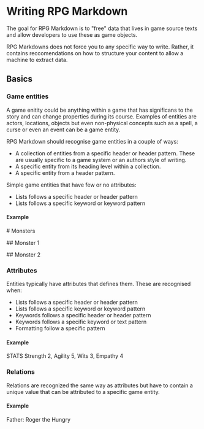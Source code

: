 # Writing RPG Markdown

The goal for RPG Markdown is to "free" data that lives in game source texts and allow developers to use these as game objects.

RPG Markdowns does not force you to any specific way to write. Rather, it contains reccomendations on how to structure your content to allow a machine to extract data. 

## Basics

### Game entities

A game enitity could be anything within a game that has significans to the story and can change properties during its course. Examples of entities are actors, locations, objects but even non-physical concepts such as a spell, a curse or even an event can be a game entity.

RPG Markdown should recognise game entities in a couple of ways:

- A collection of entities from a specific header or header pattern. These are usually specific to a game system or an authors style of writing.
- A specific entity from its heading level within a collection.
- A specific entity from a header pattern.

Simple game entities that have few or no attributes:

- Lists follows a specific header or header pattern
- Lists follows a specific keyword or keyword pattern

#### Example

\# Monsters

\## Monster 1

\## Monster 2

### Attributes

Entities typically have attributes that defines them. These are recognised when:

- Lists follows a specific header or header pattern
- Lists follows a specific keyword or keyword pattern
- Keywords follows a specific header or header pattern
- Keywords follows a specific keyword or text pattern
- Formatting follow a specific pattern

#### Example

STATS
Strength 2, Agility 5, Wits 3, Empathy 4

### Relations

Relations are recognized the same way as attributes but have to contain a unique value that can be attributed to a specific game entity.

#### Example

Father: Roger the Hungry
